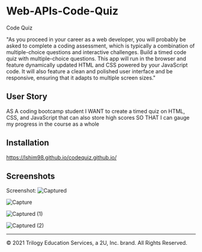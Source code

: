 # Web-APIs-Code-Quiz
Code Quiz

"As you proceed in your career as a web developer, you will probably be asked to complete a coding assessment, which is typically a combination of multiple-choice questions and interactive challenges. Build a timed code quiz with multiple-choice questions. This app will run in the browser and feature dynamically updated HTML and CSS powered by your JavaScript code. It will also feature a clean and polished user interface and be responsive, ensuring that it adapts to multiple screen sizes."

## User Story

AS A coding bootcamp student
I WANT to create a timed quiz on HTML, CSS, and JavaScript that can also store high scores
SO THAT I can gauge my progress in the course as a whole

## Installation
https://lshim98.github.io/codequiz.github.io/

## Screenshots

Screenshot:
![Captured](https://user-images.githubusercontent.com/76062539/108570125-263f0280-72db-11eb-8cbe-741ef834b27e.JPG)

![Capture](https://user-images.githubusercontent.com/76062539/108558900-96905880-72c8-11eb-8d03-5554eba49981.JPG)

![Captured (1)](https://user-images.githubusercontent.com/76062539/108570025-fa238180-72da-11eb-95a9-261b025fdbe8.JPG)

![Captured (2)](https://user-images.githubusercontent.com/76062539/108570035-fc85db80-72da-11eb-9013-43d8a0b6a0af.JPG)



- - -
© 2021 Trilogy Education Services, a 2U, Inc. brand. All Rights Reserved.
